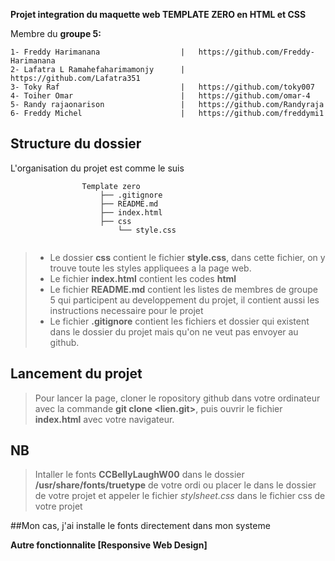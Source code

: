 **Projet integration du maquette web <b>TEMPLATE ZERO </b> en <strong>HTML et CSS</strong>**<br>

Membre du **groupe 5:**

```mermaid
1- Freddy Harimanana                  |   https://github.com/Freddy-Harimanana 
2- Lafatra L Ramahefaharimamonjy      |   https://github.com/Lafatra351
3- Toky Raf                           |   https://github.com/toky007
4- Toiher Omar                        |   https://github.com/omar-4
5- Randy rajaonarison                 |   https://github.com/Randyraja
6- Freddy Michel                      |   https://github.com/freddymi1
```
## Structure du dossier
L'organisation du projet est comme le suis


```mermaid
                Template zero
                    ├── .gitignore
                    ├── README.md
                    ├── index.html
                    ├── css
                        └── style.css


```

> - Le dossier **css** contient le fichier **style.css**, dans cette fichier, on y trouve toute les styles appliquees a la page web.
> - Le fichier **index.html** contient les codes **html**
> - Le fichier **README.md** contient les listes de membres de groupe 5 qui participent au developpement du projet, il contient aussi les instructions necessaire pour le projet
> - Le fichier **.gitignore** contient les fichiers et dossier qui existent dans le dossier du projet mais qu'on ne veut pas envoyer au github.

## Lancement du projet
> Pour lancer la page, cloner le ropository github dans votre ordinateur avec la commande **git clone <lien.git>**, puis ouvrir le fichier **index.html** avec votre navigateur.

## NB
> Intaller le fonts **CCBellyLaughW00** dans le dossier **/usr/share/fonts/truetype** de votre ordi
> ou placer le dans le dossier de votre projet et appeler le fichier *stylsheet.css* dans le fichier css de votre projet

##Mon cas, j'ai installe le fonts directement dans mon systeme

**Autre fonctionnalite [Responsive Web Design]**